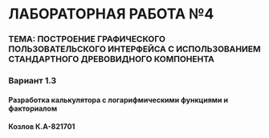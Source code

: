 # ЛАБОРАТОРНАЯ РАБОТА №4 
### ТЕМА: ПОСТРОЕНИЕ ГРАФИЧЕСКОГО ПОЛЬЗОВАТЕЛЬСКОГО ИНТЕРФЕЙСА С ИСПОЛЬЗОВАНИЕМ СТАНДАРТНОГО ДРЕВОВИДНОГО КОМПОНЕНТА
### Вариант 1.3

#### Разработка калькулятора с логарифмическими функциями и факториалом

#### Козлов К.А-821701

